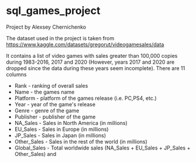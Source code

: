 # sql_games_project

Project by Alexsey Chernichenko

The dataset used in the project is taken from https://www.kaggle.com/datasets/gregorut/videogamesales/data

It contains a list of video games with sales greater than 100,000 copies during 1983-2016, 2017 and 2020 (However, years 2017 and 2020 are dropped since the data during these years seem incomplete). There are 11 columns
- Rank - ranking of overall sales
- Name - the games name
- Platform - platform of the games release (i.e. PC,PS4, etc.)
- Year - year of the game's release
- Genre - genre of the game
- Publisher - publisher of the game
- NA_Sales - Sales in North America (in millions)
- EU_Sales - Sales in Europe (in millions)
- JP_Sales - Sales in Japan (in millions)
- Other_Sales - Sales in the rest of the world (in millions)
- Global_Sales - Total worldwide sales (NA_Sales + EU_Sales + JP_Sales + Other_Sales)
and 
